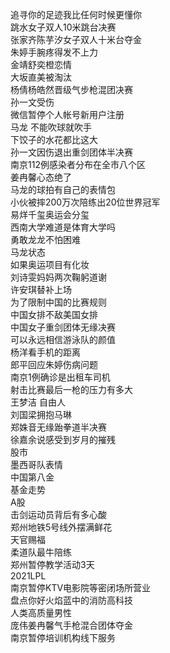 追寻你的足迹我比任何时候更懂你  
跳水女子双人10米跳台决赛  
张家齐陈芋汐女子双人十米台夺金  
朱婷手腕疼得发不上力  
金靖舒奕橙恋情  
大坂直美被淘汰  
杨倩杨皓然晋级气步枪混团决赛  
孙一文受伤  
微信暂停个人帐号新用户注册  
马龙 不能吹球就吹手  
下饺子的水花都比这大  
孙一文因伤退出重剑团体半决赛  
南京112例感染者分布在全市八个区  
姜冉馨心态绝了  
马龙的球拍有自己的表情包  
小伙被摔200万次陪练出20位世界冠军  
易烊千玺奥运会分玺  
西南大学难道是体育大学吗  
勇敢龙龙不怕困难  
马龙状态  
如果奥运项目有化妆  
刘诗雯妈妈两次鞠躬道谢  
许安琪替补上场  
为了限制中国的比赛规则  
中国女排不敌美国女排  
中国女子重剑团体无缘决赛  
可以永远相信游泳队的颜值  
杨洋看手机的距离  
郎平回应朱婷伤病问题  
南京1例确诊是出租车司机  
射击比赛最后一枪的压力有多大  
王梦洁 自由人  
刘国梁拥抱马琳  
郑姝音无缘跆拳道半决赛  
徐嘉余说感受到岁月的摧残  
股市  
墨西哥队表情  
中国第八金  
基金走势  
A股  
击剑运动员背后有多心酸  
郑州地铁5号线外摆满鲜花  
天官赐福  
柔道队最牛陪练  
郑州暂停教学活动3天  
2021LPL  
南京暂停KTV电影院等密闭场所营业  
盘点你好火焰蓝中的消防高科技  
人类高质量男性  
庞伟姜冉馨气手枪混合团体夺金  
南京暂停培训机构线下服务  
